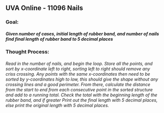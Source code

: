 ## UVA Online - 11096 Nails

### Goal: 
##### Given number of cases, initial length of rubber band, and number of nails find final length of rubber band to 5 decimal places

### Thought Process:

###### Read in the number of nails, and begin the loop. Store all the points, and sort by x-coordinate left to right, sorting left to right should remove any criss crossing. Any points with the same x-coordinates then need to be sorted by y-coordinates high to low, this should give the shape without any crossing lines and a good perimeter. From there, calculate the distance from the start to end from each consecutive point in the sorted structure and add to a running total. Check the total with the beginning length of the rubber band, and if greater Print out the final length with 5 decimal places, else print the original length with 5 decimal places.
